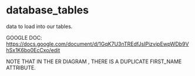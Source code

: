 # database_tables
data to load into our tables.

GOOGLE DOC: https://docs.google.com/document/d/1GqK7U3nTREdfJsIPizvipEwpWDb9VhSx1K6bo0EcCxo/edit


NOTE THAT IN THE ER DIAGRAM , THERE IS A DUPLICATE FIRST_NAME ATTRIBUTE.  
